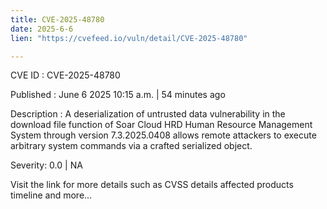 ```yaml
---
title: CVE-2025-48780
date: 2025-6-6
lien: "https://cvefeed.io/vuln/detail/CVE-2025-48780"

---
```


CVE ID : CVE-2025-48780

Published :  June 6
2025
10:15 a.m. | 54 minutes ago

Description : A deserialization of untrusted data vulnerability in the download file function of Soar Cloud HRD Human Resource Management System through version 7.3.2025.0408 allows remote attackers to execute arbitrary system commands via a crafted serialized object.

Severity: 0.0 | NA

Visit the link for more details
such as CVSS details
affected products
timeline
and more...
